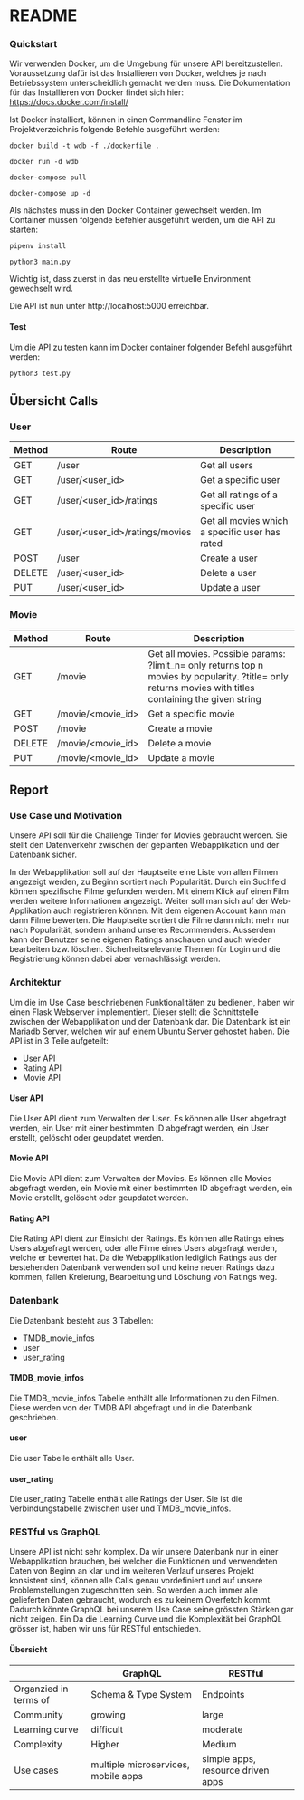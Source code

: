 # README

### Quickstart

Wir verwenden Docker, um die Umgebung für unsere API bereitzustellen. Voraussetzung dafür ist das Installieren von Docker, welches je nach Betriebssystem unterscheidlich gemacht werden muss.
Die Dokumentation für das Installieren von Docker findet sich hier: https://docs.docker.com/install/ 

Ist Docker installiert, können in einen Commandline Fenster im Projektverzeichnis folgende Befehle ausgeführt werden:

```
docker build -t wdb -f ./dockerfile .

docker run -d wdb

docker-compose pull

docker-compose up -d
```

Als nächstes muss in den Docker Container gewechselt werden.
Im Container müssen folgende Befehler ausgeführt werden, um die API zu starten:

```
pipenv install

python3 main.py
```

Wichtig ist, dass zuerst in das neu erstellte virtuelle Environment gewechselt wird.

Die API ist nun unter http://localhost:5000 erreichbar.

#### Test

Um die API zu testen kann im Docker container folgender Befehl ausgeführt werden:

```
python3 test.py
```


## Übersicht Calls

### User

| Method | Route | Description |
| ---- | ---- | ---- |
| GET | /user | Get all users |
| GET | /user/<user_id> | Get a specific user |
| GET | /user/<user_id>/ratings | Get all ratings of a specific user |
| GET | /user/<user_id>/ratings/movies | Get all movies which a specific user has rated |
| POST | /user | Create a user |
| DELETE | /user/<user_id> | Delete a user |
| PUT | /user/<user_id> | Update a user |

### Movie

| Method | Route | Description |
| ---- | ---- | ---- |
| GET | /movie | Get all movies. Possible params: ?limit_n=<int> only returns top n movies by popularity. ?title=<string> only returns movies with titles containing the given string |
| GET | /movie/<movie_id> | Get a specific movie |
| POST | /movie | Create a movie |
| DELETE | /movie/<movie_id> | Delete a movie |
| PUT | /movie/<movie_id> | Update a movie |


## Report

### Use Case und Motivation

Unsere API soll für die Challenge Tinder for Movies gebraucht werden. Sie stellt den Datenverkehr zwischen der geplanten Webapplikation und der Datenbank sicher. 

In der Webapplikation soll auf der Hauptseite eine Liste von allen Filmen angezeigt werden, zu Beginn sortiert nach Popularität. Durch ein Suchfeld können spezifische Filme gefunden werden. Mit einem Klick auf einen Film werden weitere Informationen angezeigt. Weiter soll man sich auf der Web-Applikation auch registrieren können. Mit dem eigenen Account kann man dann Filme bewerten. Die Hauptseite sortiert die Filme dann nicht mehr nur nach Popularität, sondern anhand unseres Recommenders. Ausserdem kann der Benutzer seine eigenen Ratings anschauen und auch wieder bearbeiten bzw. löschen. Sicherheitsrelevante Themen für Login und die Registrierung können dabei aber vernachlässigt werden.

### Architektur

Um die im Use Case beschriebenen Funktionalitäten zu bedienen, haben wir einen Flask Webserver implementiert. Dieser stellt die Schnittstelle zwischen der Webapplikation und der Datenbank dar. Die Datenbank ist ein Mariadb Server, welchen wir auf einem Ubuntu Server gehostet haben. Die API ist in 3 Teile aufgeteilt:

* User API
* Rating API
* Movie API

#### User API

Die User API dient zum Verwalten der User. Es können alle User abgefragt werden, ein User mit einer bestimmten ID abgefragt werden, ein User erstellt, gelöscht oder geupdatet werden.

#### Movie API

Die Movie API dient zum Verwalten der Movies. Es können alle Movies abgefragt werden, ein Movie mit einer bestimmten ID abgefragt werden, ein Movie erstellt, gelöscht oder geupdatet werden.

#### Rating API

Die Rating API dient zur Einsicht der Ratings. Es können alle Ratings eines Users abgefragt werden, oder alle Filme eines Users abgefragt werden, welche er bewertet hat. Da die Webapplikation lediglich Ratings aus der bestehenden Datenbank verwenden soll und keine neuen Ratings dazu kommen, fallen Kreierung, Bearbeitung und Löschung von Ratings weg.

### Datenbank

Die Datenbank besteht aus 3 Tabellen:

* TMDB_movie_infos
* user
* user_rating

#### TMDB_movie_infos

Die TMDB_movie_infos Tabelle enthält alle Informationen zu den Filmen. Diese werden von der TMDB API abgefragt und in die Datenbank geschrieben. 

#### user

Die user Tabelle enthält alle User.

#### user_rating

Die user_rating Tabelle enthält alle Ratings der User. Sie ist die Verbindungstabelle zwischen user und TMDB_movie_infos.


### RESTful vs GraphQL

Unsere API ist nicht sehr komplex. Da wir unsere Datenbank nur in einer Webapplikation brauchen, bei welcher die Funktionen und verwendeten Daten von Beginn an klar und im weiteren Verlauf unseres Projekt konsistent sind, können alle Calls genau vordefiniert und auf unsere Problemstellungen zugeschnitten sein. So werden auch immer alle gelieferten Daten gebraucht, wodurch es zu keinem Overfetch kommt. Dadurch könnte GraphQL bei unserem Use Case seine grössten Stärken gar nicht zeigen. Ein  Da die Learning Curve und die Komplexität bei GraphQL grösser ist, haben wir uns für RESTful entschieden.

#### Übersicht

|  | GraphQL      | RESTful |
| ----------- | ----------- | ----------- |
| Organzied in terms of | Schema & Type System      | Endpoints       |
| Community | growing   | large        |
| Learning curve | difficult | moderate |
| Complexity | Higher | Medium |
| Use cases | multiple microservices, mobile apps | simple apps, resource driven apps |
